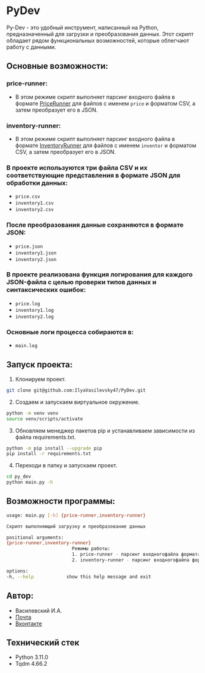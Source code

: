# PyDev
Py-Dev - это удобный инструмент, написанный на Python, предназначенный для загрузки и преобразования данных. Этот скрипт обладает рядом функциональных возможностей, которые облегчают работу с данными.

## Основные возможности:
### price-runner:
- В этом режиме скрипт выполняет парсинг входного файла в формате [PriceRunner](https://support.heado.ru/api/management/#method_priceupdatebatch) для файлов с именем `price` и форматом CSV, а затем преобразует его в JSON.

### inventory-runner:
- В этом режиме скрипт выполняет парсинг входного файла в формате [InventoryRunner](https://support.heado.ru/api/management/#method_inventoryUpdateBatch) для файлов с именем `inventor` и форматом CSV, а затем преобразует его в JSON.

### В проекте используются три файла CSV и их соответствующие представления в формате JSON для обработки данных:
- `price.csv`
- `inventory1.csv`
- `inventory2.csv`

### После преобразования данные сохраняются в формате JSON:
- `price.json`
- `inventory1.json`
- `inventory2.json`

### В проекте реализована функция логирования для каждого JSON-файла с целью проверки типов данных и синтаксических ошибок:
- `price.log`
- `inventory1.log`
- `inventory2.log`

### Основные логи процесса собираются в:
- `main.log`

## Запуск проекта:
1. Клонируем проект.
```bash
git clone git@github.com:IlyaVasilevsky47/PyDev.git
```
2. Создаем и запускаем виртуальное окружение.
```bash
python -m venv venv
source venv/scripts/activate
```
3. Обновляем менеджер пакетов pip и устанавливаем зависимости из файла requirements.txt.
```bash
python -m pip install --upgrade pip
pip install -r requirements.txt
```
4. Переходи в папку и запускаем проект.
```bash
cd py_dev
python main.py -h
```

## Возможности программы:
```bash
usage: main.py [-h] {price-runner,inventory-runner}

Скрипт выполняющий загрузку и преобразование данных

positional arguments:
{price-runner,inventory-runner}
                        Режимы работы:
                        1. price-runner - парсинг входногофайла формата PriceRunner;
                        2. inventory-runner - парсинг входногофайла формата InventoryRunner.

options:
-h, --help            show this help message and exit
```

## Автор:
- Василевский И.А.
- [Почта](vasilevskijila047@gmail.com)
- [Вконтакте](https://vk.com/ilya.vasilevskiy47)

## Технический стек
- Python 3.11.0
- Tqdm 4.66.2
